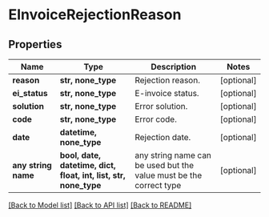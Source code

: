 # EInvoiceRejectionReason


## Properties
Name | Type | Description | Notes
------------ | ------------- | ------------- | -------------
**reason** | **str, none_type** | Rejection reason. | [optional] 
**ei_status** | **str, none_type** | E-invoice status. | [optional] 
**solution** | **str, none_type** | Error solution. | [optional] 
**code** | **str, none_type** | Error code. | [optional] 
**date** | **datetime, none_type** | Rejection date. | [optional] 
**any string name** | **bool, date, datetime, dict, float, int, list, str, none_type** | any string name can be used but the value must be the correct type | [optional]

[[Back to Model list]](../README.md#documentation-for-models) [[Back to API list]](../README.md#documentation-for-api-endpoints) [[Back to README]](../README.md)



